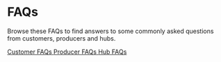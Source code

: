 # FAQs

Browse these FAQs to find answers to some commonly asked questions from customers, producers and hubs.

[Customer FAQs
](/chapter1/customer-faqs.md)
[Producer FAQs
](/chapter1/producer-faqs.md)
[Hub FAQs
](/chapter1/hub-faqs.md)